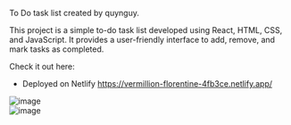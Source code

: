 To Do task list created by quynguy.

This project is a simple to-do task list developed using React, HTML, CSS, and JavaScript. It provides a user-friendly interface to add, remove, and mark tasks as completed.

Check it out here:
- Deployed on Netlify
https://vermillion-florentine-4fb3ce.netlify.app/


![image](https://github.com/quynguy/react-todo-app/assets/106893103/9a4f5f90-660c-40a4-acf1-d4ac8d6188d4) <br>
![image](https://github.com/quynguy/react-todo-app/assets/106893103/3f758236-5b55-4369-a1c4-74ec56b65ab3)



